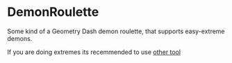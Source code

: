 # DemonRoulette

Some kind of a Geometry Dash demon roulette, that supports easy-extreme demons.

If you are doing extremes its recemmended to use [other tool](https://matcool.github.io/extreme-demon-roulette/)
